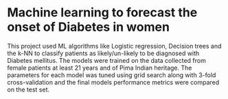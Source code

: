 # Machine learning to forecast the onset of Diabetes in women
This project used ML algorithms like Logistic regression, Decision trees and the k-NN to classify patients as likely/un-likely to be diagnosed with Diabetes mellitus. The models were trained on the data collected from female patients at least 21 years and of Pima Indian heritage. The parameters for each model was tuned using grid search along with 3-fold cross-validation and the final models performance metrics were compared on the test set.
